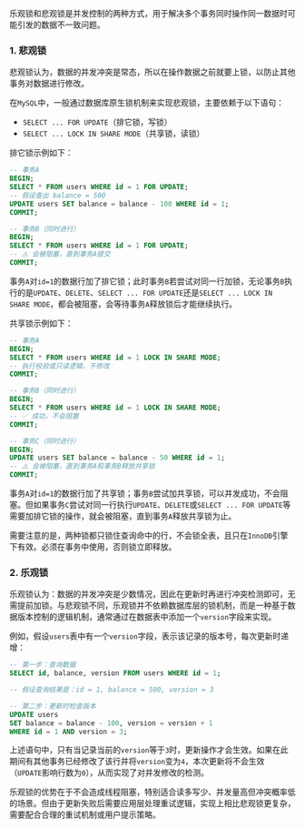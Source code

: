 乐观锁和悲观锁是并发控制的两种方式，用于解决多个事务同时操作同一数据时可能引发的数据不一致问题。

### 1. 悲观锁

悲观锁认为，数据的并发冲突是常态，所以在操作数据之前就要上锁，以防止其他事务对数据进行修改。

在`MySQL`中，一般通过数据库原生锁机制来实现悲观锁，主要依赖于以下语句：

- `SELECT ... FOR UPDATE`（排它锁，写锁）
- `SELECT ... LOCK IN SHARE MODE`（共享锁，读锁）

排它锁示例如下：

```sql
-- 事务A
BEGIN;
SELECT * FROM users WHERE id = 1 FOR UPDATE;
-- 假设查出 balance = 500
UPDATE users SET balance = balance - 100 WHERE id = 1;
COMMIT;

-- 事务B（同时进行）
BEGIN;
SELECT * FROM users WHERE id = 1 FOR UPDATE;
-- ⚠️ 会被阻塞，直到事务A提交
COMMIT;
```

事务`A`对`id=1`的数据行加了排它锁；此时事务`B`若尝试对同一行加锁，无论事务`B`执行的是`UPDATE`、`DELETE`、`SELECT ... FOR UPDATE`还是`SELECT ... LOCK IN SHARE MODE`，都会被阻塞，会等待事务`A`释放锁后才能继续执行。

共享锁示例如下：

```sql
-- 事务A
BEGIN;
SELECT * FROM users WHERE id = 1 LOCK IN SHARE MODE;
-- 执行校验或只读逻辑，不修改
COMMIT;

-- 事务B（同时进行）
BEGIN;
SELECT * FROM users WHERE id = 1 LOCK IN SHARE MODE;
-- ✅ 成功，不会阻塞
COMMIT;

-- 事务C（同时进行）
BEGIN;
UPDATE users SET balance = balance - 50 WHERE id = 1;
-- ⚠️ 会被阻塞，直到事务A和事务B释放共享锁
COMMIT;
```

事务`A`对`id=1`的数据行加了共享锁；事务`B`尝试加共享锁，可以并发成功，不会阻塞。但如果事务`C`尝试对同一行执行`UPDATE`、`DELETE`或`SELECT ... FOR UPDATE`等需要加排它锁的操作，就会被阻塞，直到事务`A`释放共享锁为止。

需要注意的是，两种锁都只锁住查询命中的行，不会锁全表，且只在`InnoDB`引擎下有效。必须在事务中使用，否则锁立即释放。

### 2. 乐观锁

乐观锁认为：数据的并发冲突是少数情况，因此在更新时再进行冲突检测即可，无需提前加锁。与悲观锁不同，乐观锁并不依赖数据库层的锁机制，而是一种基于数据版本控制的逻辑机制，通常通过在数据表中添加一个`version`字段来实现。

例如，假设`users`表中有一个`version`字段，表示该记录的版本号，每次更新时递增：

```sql
-- 第一步：查询数据
SELECT id, balance, version FROM users WHERE id = 1;

-- 假设查询结果是：id = 1, balance = 500, version = 3

-- 第二步：更新时检查版本
UPDATE users 
SET balance = balance - 100, version = version + 1 
WHERE id = 1 AND version = 3;
```

上述语句中，只有当记录当前的`version`等于`3`时，更新操作才会生效。如果在此期间有其他事务已经修改了该行并将`version`变为`4`，本次更新将不会生效（`UPDATE`影响行数为`0`），从而实现了对并发修改的检测。

乐观锁的优势在于不会造成线程阻塞，特别适合读多写少、并发量高但冲突概率低的场景。但由于更新失败后需要应用层处理重试逻辑，实现上相比悲观锁更复杂，需要配合合理的重试机制或用户提示策略。